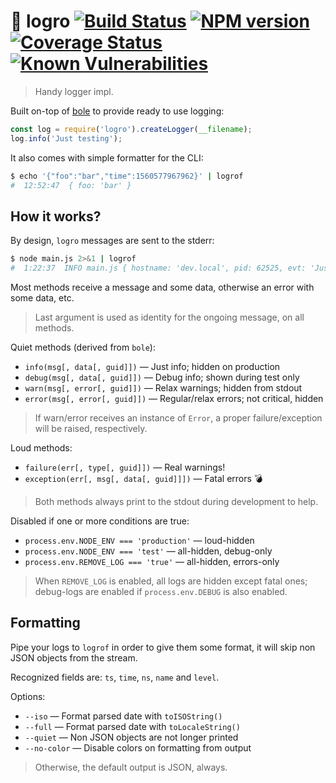 # :tada: logro [![Build Status](https://api.travis-ci.org/agave/logro.svg?branch=master)](https://travis-ci.org/agave/logro) [![NPM version](https://badge.fury.io/js/logro.svg)](http://badge.fury.io/js/logro) [![Coverage Status](https://codecov.io/github/agave/logro/coverage.svg?branch=master)](https://codecov.io/github/agave/logro) [![Known Vulnerabilities](https://snyk.io/test/npm/logro/badge.svg)](https://snyk.io/test/npm/logro)

> Handy logger impl.

Built on-top of [bole](https://www.npmjs.com/package/bole) to provide ready to use logging:

```js
const log = require('logro').createLogger(__filename);
log.info('Just testing');
```

It also comes with simple formatter for the CLI:

```bash
$ echo '{"foo":"bar","time":1560577967962}' | logrof
#  12:52:47  { foo: 'bar' }
```

## How it works?

By design, `logro` messages are sent to the stderr:

```bash
$ node main.js 2>&1 | logrof
#  1:22:37  INFO main.js { hostname: 'dev.local', pid: 62525, evt: 'Just testing' }
```

Most methods receive a message and some data, otherwise an error with some data, etc.

> Last argument is used as identity for the ongoing message, on all methods.

Quiet methods (derived from `bole`):

- `info(msg[, data[, guid]])` &mdash; Just info; hidden on production
- `debug(msg[, data[, guid]])` &mdash; Debug info; shown during test only
- `warn(msg[, error[, guid]])` &mdash; Relax warnings; hidden from stdout
- `error(msg[, error[, guid]])` &mdash; Regular/relax errors; not critical, hidden

> If warn/error receives an instance of `Error`, a proper failure/exception will be raised, respectively.

Loud methods:

- `failure(err[, type[, guid]])` &mdash; Real warnings!
- `exception(err[, msg[, data[, guid]]])` &mdash; Fatal errors :bomb:

> Both methods always print to the stdout during development to help.

Disabled if one or more conditions are true:

- `process.env.NODE_ENV === 'production'` &mdash; loud-hidden
- `process.env.NODE_ENV === 'test'` &mdash; all-hidden, debug-only
- `process.env.REMOVE_LOG === 'true'` &mdash; all-hidden, errors-only

> When `REMOVE_LOG` is enabled, all logs are hidden except fatal ones; debug-logs are enabled if `process.env.DEBUG` is also enabled.

## Formatting

Pipe your logs to `logrof` in order to give them some format, it will skip non JSON objects from the stream.

Recognized fields are: `ts`, `time`, `ns`, `name` and `level`.

Options:

- `--iso` &mdash; Format parsed date with `toISOString()`
- `--full` &mdash; Format parsed date with `toLocaleString()`
- `--quiet` &mdash; Non JSON objects are not longer printed
- `--no-color` &mdash; Disable colors on formatting from output

> Otherwise, the default output is JSON, always.
